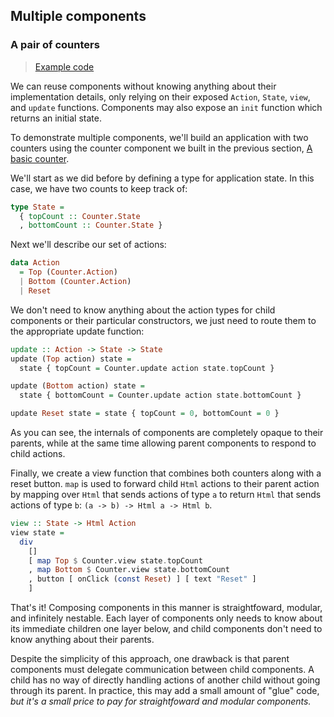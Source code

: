 ## Multiple components

### A pair of counters

> [Example code](https://github.com/alexmingoia/purescript-pux/tree/master/examples/pair-of-counters/)

We can reuse components without knowing anything about their implementation
details, only relying on their exposed `Action`, `State`, `view`, and `update`
functions. Components may also expose an `init` function which returns an
initial state.

To demonstrate multiple components, we'll build an application with two
counters using the counter component we built in the previous section,
[A basic counter](/components.html#a-basic-counter).

We'll start as we did before by defining a type for application state. In this
case, we have two counts to keep track of:

```purescript
type State =
  { topCount :: Counter.State
  , bottomCount :: Counter.State }
```

Next we'll describe our set of actions:

```purescript
data Action
  = Top (Counter.Action)
  | Bottom (Counter.Action)
  | Reset
```

We don't need to know anything about the action types for child components or
their particular constructors, we just need to route them to the appropriate
update function:

```purescript
update :: Action -> State -> State
update (Top action) state =
  state { topCount = Counter.update action state.topCount }

update (Bottom action) state =
  state { bottomCount = Counter.update action state.bottomCount }

update Reset state = state { topCount = 0, bottomCount = 0 }
```

As you can see, the internals of components are completely opaque to their
parents, while at the same time allowing parent components to respond to
child actions.

Finally, we create a view function that combines both counters along with a
reset button. `map` is used to forward child `Html` actions to their parent
action by mapping over `Html` that sends actions of type `a` to return `Html`
that sends actions of type `b`: `(a -> b) -> Html a -> Html b`.

```purescript
view :: State -> Html Action
view state =
  div
    []
    [ map Top $ Counter.view state.topCount
    , map Bottom $ Counter.view state.bottomCount
    , button [ onClick (const Reset) ] [ text "Reset" ]
    ]
```

That's it! Composing components in this manner is straightfoward, modular, and
infinitely nestable. Each layer of components only needs to know about its
immediate children one layer below, and child components don't need to know
anything about their parents.

Despite the simplicity of this approach, one drawback is that parent
components must delegate communication between child components. A child has
no way of directly handling actions of another child without going through its
parent. In practice, this may add a small amount of "glue" code, *but it's a
small price to pay for straightfoward and modular components.*
